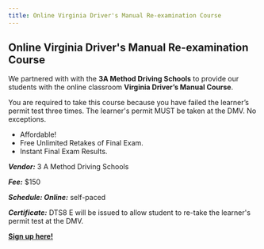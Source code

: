 ```yaml
---
title: Online Virginia Driver's Manual Re-examination Course
---
```

## Online Virginia Driver's Manual Re-examination Course

We partnered with with the **3A Method Driving Schools** to provide our students with the online classroom **Virginia Driver’s Manual Course**.

You are required to take this course because you have failed the learner’s permit test three times. The learner's permit MUST be taken at the DMV. No exceptions. 

* Affordable! 
* Free Unlimited Retakes of Final Exam.
* Instant Final Exam Results.

***Vendor:*** 3 A Method Driving Schools

***Fee:*** $150

***Schedule: Online:*** self-paced

***Certificate:*** DTS8 E will be issued to allow student to re-take the learner's permit test at the DMV. 

**[S﻿ign up here!](https://checkout.square.site/merchant/85BWEQRS81PYA/checkout/X7A4QMQ5O2CGBGJF5KYKE6CK)**